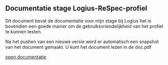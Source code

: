 ## Documentatie stage Logius-ReSpec-profiel

Dit document bevat de documentatie voor mijn stage bij Logius 
het is bovendien een goede manier om de gebruiksvriendelijkheid van het 
profiel te kunnen testen.

Na het pushen van een nieuwe versie word er automatisch een snapshot 
van het document gemaakt. U kunt het document lezen in de doc.pdf

[open documentatie](doc.pdf)